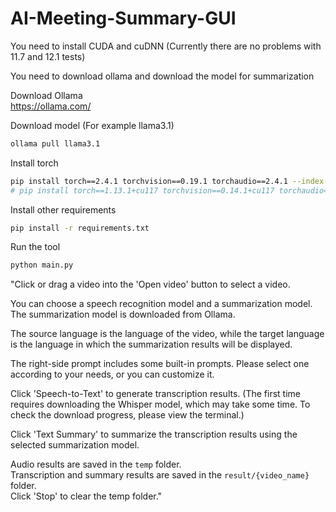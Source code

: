 # AI-Meeting-Summary-GUI

You need to install CUDA and cuDNN
(Currently there are no problems with 11.7 and 12.1 tests)

You need to download ollama and download the model for summarization  

Download Ollama  
https://ollama.com/  

Download model (For example llama3.1) 
```bash
ollama pull llama3.1
```

Install torch
```bash
pip install torch==2.4.1 torchvision==0.19.1 torchaudio==2.4.1 --index-url https://download.pytorch.org/whl/cu121
# pip install torch==1.13.1+cu117 torchvision==0.14.1+cu117 torchaudio==0.13.1 --extra-index-url https://download.pytorch.org/whl/cu117
```

Install other requirements
```bash
pip install -r requirements.txt
```

Run the tool
```bash
python main.py
```


"Click or drag a video into the 'Open video' button to select a video.  

You can choose a speech recognition model and a summarization model. The summarization model is downloaded from Ollama.  

The source language is the language of the video, while the target language is the language in which the summarization results will be displayed.  

The right-side prompt includes some built-in prompts. Please select one according to your needs, or you can customize it.  

Click 'Speech-to-Text' to generate transcription results. (The first time requires downloading the Whisper model, which may take some time. To check the download progress, please view the terminal.)  

Click 'Text Summary' to summarize the transcription results using the selected summarization model.  

Audio results are saved in the ```temp``` folder.  
Transcription and summary results are saved in the ```result/{video_name}``` folder.  
Click 'Stop' to clear the temp folder."  

